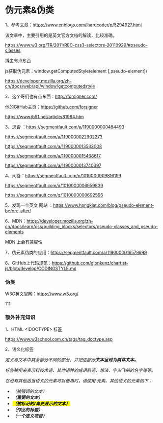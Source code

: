 # 伪元素&伪类

1、参考文章：https://www.cnblogs.com/ihardcoder/p/5294927.html

该文章中，主要引用的是英文官方文档的解读，比较准确。

https://www.w3.org/TR/2011/REC-css3-selectors-20110929/#pseudo-classes

博主有点东西



js获取伪元素：window.getComputedStyle(element [,pseudo-element])

https://developer.mozilla.org/zh-cn/docs/web/api/window/getcomputedstyle





2、这个哥们也有点东西：http://forsigner.com/

他的GitHub主页：https://github.com/forsigner



https://www.jb51.net/article/81984.htm



3、思否 ：https://segmentfault.com/a/1190000000484493

https://segmentfault.com/a/1190000022902273

https://segmentfault.com/a/1190000013533008

https://segmentfault.com/a/1190000015468617

https://segmentfault.com/a/1190000013740397



4、问答：https://segmentfault.com/q/1010000009816199

https://segmentfault.com/q/1010000006959839

https://segmentfault.com/q/1010000000692596



5、发现一个英文 网站 ：https://www.hongkiat.com/blog/pseudo-element-before-after/

6、MDN：https://developer.mozilla.org/zh-cn/docs/learn/css/building_blocks/selectors/pseudo-classes_and_pseudo-elements

MDN 上会有兼容性

7、伪元素伪类的应用：https://segmentfault.com/a/1190000016579999



8、GitHub上代码规范：https://github.com/gionkunz/chartist-js/blob/develop/CODINGSTYLE.md



### 伪类

W3C英文官网：https://www.w3.org/




111




### 额外补充知识

1、HTML <!DOCTYPE> 标签

https://www.w3school.com.cn/tags/tag_doctype.asp

2、语义化标签

<i> 定义与文本中其余部分不同的部分，并把这部分**文本呈现为斜体文本。**

<i> 标签被用来表示科技术语、其他语种的成语俗语、想法、宇宙飞船的名字等等。

在没有其他适当语义的元素可以使用时，请使用 <i> 元素。其他语义的元素如下：

- <em> （被强调的文本）
- <strong> （重要的文本）
- <mark>（被标记的/高亮显示的文本）
- <cite>（作品的标题）
- <dfn>（一个定义项目）

